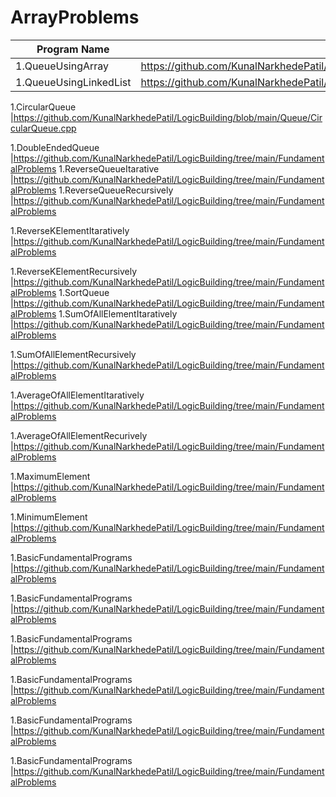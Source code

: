 # ArrayProblems

| Program Name             | Link Of Souce code                                                                   |
| ----------------- | ------------------------------------------------------------------ |
1.QueueUsingArray   |https://github.com/KunalNarkhedePatil/LogicBuilding/blob/main/Queue/QueueUsingArray.cpp
1.QueueUsingLinkedList   |https://github.com/KunalNarkhedePatil/LogicBuilding/blob/main/Queue/QueueUsingLinkedList.cpp

1.CircularQueue   |https://github.com/KunalNarkhedePatil/LogicBuilding/blob/main/Queue/CircularQueue.cpp

1.DoubleEndedQueue   |https://github.com/KunalNarkhedePatil/LogicBuilding/tree/main/FundamentalProblems
1.ReverseQueueItarative   |https://github.com/KunalNarkhedePatil/LogicBuilding/tree/main/FundamentalProblems
1.ReverseQueueRecursively   |https://github.com/KunalNarkhedePatil/LogicBuilding/tree/main/FundamentalProblems

1.ReverseKElementItaratively   |https://github.com/KunalNarkhedePatil/LogicBuilding/tree/main/FundamentalProblems

1.ReverseKElementRecursively   |https://github.com/KunalNarkhedePatil/LogicBuilding/tree/main/FundamentalProblems
1.SortQueue   |https://github.com/KunalNarkhedePatil/LogicBuilding/tree/main/FundamentalProblems
1.SumOfAllElementItaratively   |https://github.com/KunalNarkhedePatil/LogicBuilding/tree/main/FundamentalProblems

1.SumOfAllElementRecursively   |https://github.com/KunalNarkhedePatil/LogicBuilding/tree/main/FundamentalProblems

1.AverageOfAllElementItaratively   |https://github.com/KunalNarkhedePatil/LogicBuilding/tree/main/FundamentalProblems

1.AverageOfAllElementRecurively   |https://github.com/KunalNarkhedePatil/LogicBuilding/tree/main/FundamentalProblems

1.MaximumElement   |https://github.com/KunalNarkhedePatil/LogicBuilding/tree/main/FundamentalProblems

1.MinimumElement   |https://github.com/KunalNarkhedePatil/LogicBuilding/tree/main/FundamentalProblems

1.BasicFundamentalPrograms   |https://github.com/KunalNarkhedePatil/LogicBuilding/tree/main/FundamentalProblems

1.BasicFundamentalPrograms   |https://github.com/KunalNarkhedePatil/LogicBuilding/tree/main/FundamentalProblems

1.BasicFundamentalPrograms   |https://github.com/KunalNarkhedePatil/LogicBuilding/tree/main/FundamentalProblems

1.BasicFundamentalPrograms   |https://github.com/KunalNarkhedePatil/LogicBuilding/tree/main/FundamentalProblems

1.BasicFundamentalPrograms   |https://github.com/KunalNarkhedePatil/LogicBuilding/tree/main/FundamentalProblems

1.BasicFundamentalPrograms   |https://github.com/KunalNarkhedePatil/LogicBuilding/tree/main/FundamentalProblems
